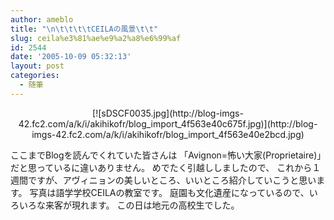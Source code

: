 ```yaml
---
author: ameblo
title: "\n\t\t\t\tCEILAの風景\t\t"
slug: ceila%e3%81%ae%e9%a2%a8%e6%99%af
id: 2544
date: '2005-10-09 05:32:13'
layout: post
categories:
  - 随筆
---
```


<div align="center">[![sDSCF0035.jpg](http://blog-imgs-42.fc2.com/a/k/i/akihikofr/blog_import_4f563e40c675f.jpg)](http://blog-imgs-42.fc2.com/a/k/i/akihikofr/blog_import_4f563e40e2bcd.jpg)</div>

ここまでBlogを読んでくれていた皆さんは 「Avignon=怖い大家(Proprietaire)」だと思っているに違いありません。 めでたく引越ししましたので、 これから１週間ですが、アヴィニョンの美しいところ、いいところ紹介していこうと思います。 写真は語学学校CEILAの教室です。 庭園も文化遺産になっているので、いろいろな来客が現れます。 この日は地元の高校生でした。